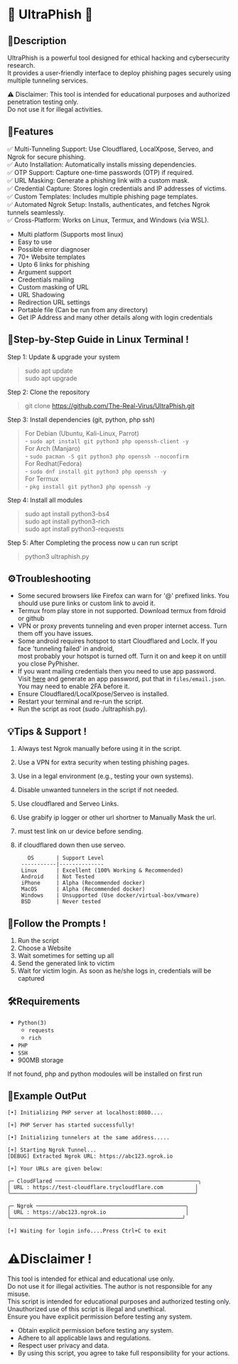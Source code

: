 # 🎣 UltraPhish 🎣

## 📜Description  
UltraPhish is a powerful tool designed for ethical hacking and cybersecurity research.  
It provides a user-friendly interface to deploy phishing pages securely using multiple tunneling services.  

⚠️ Disclaimer: This tool is intended for educational purposes and authorized penetration testing only.  
Do not use it for illegal activities.  

## 🔑Features
✅ Multi-Tunneling Support: Use Cloudflared, LocalXpose, Serveo, and Ngrok for secure phishing.  
✅ Auto Installation: Automatically installs missing dependencies.  
✅ OTP Support: Capture one-time passwords (OTP) if required.  
✅ URL Masking: Generate a phishing link with a custom mask.  
✅ Credential Capture: Stores login credentials and IP addresses of victims.  
✅ Custom Templates: Includes multiple phishing page templates.  
✅ Automated Ngrok Setup: Installs, authenticates, and fetches Ngrok tunnels seamlessly.  
✅ Cross-Platform: Works on Linux, Termux, and Windows (via WSL).  

- Multi platform (Supports most linux)  
- Easy to use  
- Possible error diagnoser  
- 70+ Website templates   
- Upto 6 links for phishing  
- Argument support  
- Credentials mailing  
- Custom masking of URL  
- URL Shadowing  
- Redirection URL settings  
- Portable file (Can be run from any directory)  
- Get IP Address and many other details along with login credentials  

## 🚀Step-by-Step Guide in Linux Terminal !

Step 1: Update & upgrade your system  
>sudo apt update  
>sudo apt upgrade  

Step 2: Clone the repository  
>git clone https://github.com/The-Real-Virus/UltraPhish.git  

Step 3: Install dependencies (git, python, php ssh)  
>For Debian (Ubuntu, Kali-Linux, Parrot)  
    - ```sudo apt install git python3 php openssh-client -y```  
>For Arch (Manjaro)  
    - ```sudo pacman -S git python3 php openssh --noconfirm```  
>For Redhat(Fedora)  
    - ```sudo dnf install git python3 php openssh -y```  
>For Termux  
    - ```pkg install git python3 php openssh -y```  

Step 4: Install all modules  
>sudo apt install python3-bs4  
>sudo apt install python3-rich  
>sudo apt install python3-requests  

Step 5: After Completing the process now u can run script  
>python3 ultraphish.py  

## ⚙️Troubleshooting

- Some secured browsers like Firefox can warn for '@' prefixed links. You should use pure links or custom link to avoid it.  
- Termux from play store in not supported. Download termux from fdroid or github  
- VPN or proxy prevents tunneling and even proper internet access. Turn them off you have issues.  
- Some android requires hotspot to start Cloudflared and Loclx. If you face 'tunneling failed' in android,  
  most probably your hotspot is turned off. Turn it on and keep it on untill you close PyPhisher.  
- If you want mailing credentials then you need to use app password.  
  Visit [here](https://myaccount.google.com/u/0/apppasswords) and generate an app password, put that in `files/email.json`. You may need to enable 2FA before it.  
- Ensure Cloudflared/LocalXpose/Serveo is installed.  
- Restart your terminal and re-run the script.  
- Run the script as root (sudo ./ultraphish.py).  

## 💡Tips & Support !
1) Always test Ngrok manually before using it in the script.  
2) Use a VPN for extra security when testing phishing pages.  
3) Use in a legal environment (e.g., testing your own systems).  
4) Disable unwanted tunnelers in the script if not needed.  
5) Use cloudflared and Serveo Links.  
6) Use grabify ip logger or other url shortner to Manually Mask the url.  
7) must test link on ur device before sending.  
8) if cloudflared down then use serveo.  

          OS       | Support Level
        -----------|--------------  
        Linux      | Excellent (100% Working & Recommended)  
        Android    | Not Tested  
        iPhone     | Alpha (Recommended docker)  
        MacOS      | Alpha (Recommended docker)  
        Windows    | Unsupported (Use docker/virtual-box/vmware)  
        BSD        | Never tested  

## 🤝Follow the Prompts !
1. Run the script  
2. Choose a Website  
3. Wait sometimes for setting up all  
4. Send the generated link to victim  
5. Wait for victim login. As soon as he/she logs in, credentials will be captured  

## 🛠️Requirements


 - `Python(3)`
   - `requests`
   - `rich`
 - `PHP`
 - `SSH`
 - 900MB storage
 
If not found, php and python modoules will be installed on first run

## 📂Example OutPut
	[•] Initializing PHP server at localhost:8080....

	[+] PHP Server has started successfully!

	[•] Initializing tunnelers at the same address.....

	[+] Starting Ngrok Tunnel...
	[DEBUG] Extracted Ngrok URL: https://abc123.ngrok.io

	[+] Your URLs are given below:

	╭─ CloudFlared ─────────────────────────────────────────────╮
	│ URL : https://test-cloudflare.trycloudflare.com          │
	╰──────────────────────────────────────────────────────────╯

	╭─ Ngrok ───────────────────────────────────────────────╮
	│ URL : https://abc123.ngrok.io                         │
	╰──────────────────────────────────────────────────────╯

	[+] Waiting for login info....Press Ctrl+C to exit


# ⚠️Disclaimer !
This tool is intended for ethical and educational use only.  
Do not use it for illegal activities. The author is not responsible for any misuse.  
This script is intended for educational purposes and authorized testing only.  
Unauthorized use of this script is illegal and unethical.  
Ensure you have explicit permission before testing any system.  
- Obtain explicit permission before testing any system.  
- Adhere to all applicable laws and regulations.  
- Respect user privacy and data.  
- By using this script, you agree to take full responsibility for your actions.  

